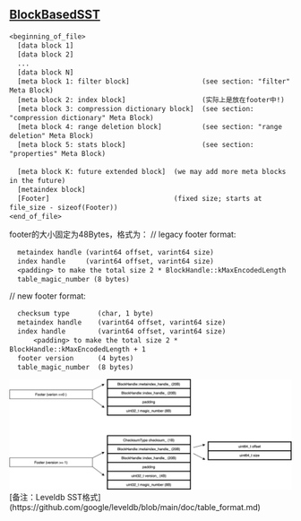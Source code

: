 ## [BlockBasedSST](https://github.com/facebook/rocksdb/wiki/Rocksdb-BlockBasedTable-Format)
```
<beginning_of_file>
  [data block 1]
  [data block 2]
  ...
  [data block N]
  [meta block 1: filter block]                  (see section: "filter" Meta Block)
  [meta block 2: index block]                   (实际上是放在footer中!)
  [meta block 3: compression dictionary block]  (see section: "compression dictionary" Meta Block)
  [meta block 4: range deletion block]          (see section: "range deletion" Meta Block)
  [meta block 5: stats block]                   (see section: "properties" Meta Block)

  [meta block K: future extended block]  (we may add more meta blocks in the future)
  [metaindex block]
  [Footer]                               (fixed size; starts at file_size - sizeof(Footer))
<end_of_file>
```
footer的大小固定为48Bytes，格式为：
// legacy footer format:
```
  metaindex handle (varint64 offset, varint64 size)
  index handle     (varint64 offset, varint64 size)
  <padding> to make the total size 2 * BlockHandle::kMaxEncodedLength
  table_magic_number (8 bytes)
```
// new footer format:
```
  checksum type       (char, 1 byte)
  metaindex handle    (varint64 offset, varint64 size)
  index handle        (varint64 offset, varint64 size)
      <padding> to make the total size 2 * BlockHandle::kMaxEncodedLength + 1
  footer version      (4 bytes)
  table_magic_number  (8 bytes)
```
<img src="images/sst-footer.png" width="760px" />
[备注：Leveldb SST格式](https://github.com/google/leveldb/blob/main/doc/table_format.md)
